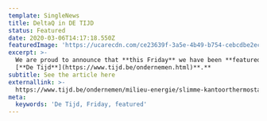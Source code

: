 ```yaml
---
template: SingleNews
title: DeltaQ in DE TIJD
status: Featured
date: 2020-03-06T14:17:18.550Z
featuredImage: 'https://ucarecdn.com/ce23639f-3a5e-4b49-b754-cebcdbe2ec1f/'
excerpt: >-
  We are proud to announce that **this Friday** we have been **featured in**
  [**De Tijd**](https://www.tijd.be/ondernemen.html)**.**
subtitle: See the article here
externallink: >-
  https://www.tijd.be/ondernemen/milieu-energie/slimme-kantoorthermostaat-voorspelt-het-weer/10212886.html?
meta:
  keywords: 'De Tijd, Friday, featured'
---
```


